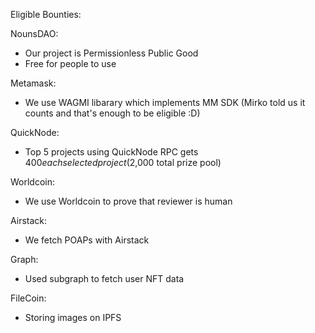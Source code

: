 Eligible Bounties:

NounsDAO:
- Our project is Permissionless Public Good
- Free for people to use

Metamask:
- We use WAGMI libarary which implements MM SDK (Mirko told us it counts and that's enough to be eligible :D)

QuickNode:
- Top 5 projects using QuickNode RPC gets $400 each selected project ($2,000 total prize pool)

Worldcoin:
- We use Worldcoin to prove that reviewer is human

Airstack:
- We fetch POAPs with Airstack

Graph:
- Used subgraph to fetch user NFT data

FileCoin:
- Storing images on IPFS